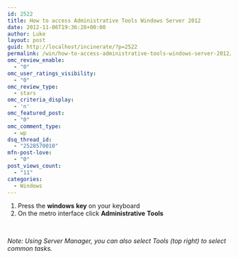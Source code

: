 ```yaml
---
id: 2522
title: How to access Administrative Tools Windows Server 2012
date: 2012-11-06T19:36:28+00:00
author: Luke
layout: post
guid: http://localhost/incinerate/?p=2522
permalink: /win/how-to-access-administrative-tools-windows-server-2012/
omc_review_enable:
  - "0"
omc_user_ratings_visibility:
  - "0"
omc_review_type:
  - stars
omc_criteria_display:
  - 'n'
omc_featured_post:
  - "0"
omc_comment_type:
  - wp
dsq_thread_id:
  - "2528570010"
mfn-post-love:
  - "0"
post_views_count:
  - "11"
categories:
  - Windows
---
```

  1. Press the **windows** **key** on your keyboard
  2. On the metro interface click **Administrative** **Tools**

&nbsp;

_Note: Using Server Manager, you can also select Tools (top right) to select common tasks._